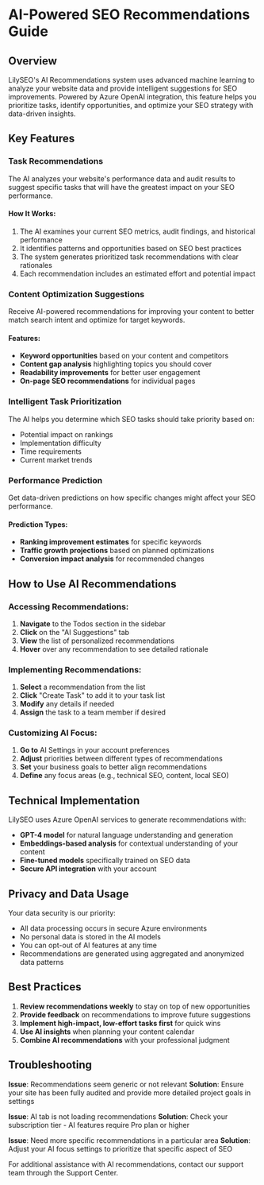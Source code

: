 # AI-Powered SEO Recommendations Guide

## Overview

LilySEO's AI Recommendations system uses advanced machine learning to analyze your website data and provide intelligent suggestions for SEO improvements. Powered by Azure OpenAI integration, this feature helps you prioritize tasks, identify opportunities, and optimize your SEO strategy with data-driven insights.

## Key Features

### Task Recommendations

The AI analyzes your website's performance data and audit results to suggest specific tasks that will have the greatest impact on your SEO performance.

#### How It Works:

1. The AI examines your current SEO metrics, audit findings, and historical performance
2. It identifies patterns and opportunities based on SEO best practices
3. The system generates prioritized task recommendations with clear rationales
4. Each recommendation includes an estimated effort and potential impact

### Content Optimization Suggestions

Receive AI-powered recommendations for improving your content to better match search intent and optimize for target keywords.

#### Features:

- **Keyword opportunities** based on your content and competitors
- **Content gap analysis** highlighting topics you should cover
- **Readability improvements** for better user engagement
- **On-page SEO recommendations** for individual pages

### Intelligent Task Prioritization

The AI helps you determine which SEO tasks should take priority based on:

- Potential impact on rankings
- Implementation difficulty
- Time requirements
- Current market trends

### Performance Prediction

Get data-driven predictions on how specific changes might affect your SEO performance.

#### Prediction Types:

- **Ranking improvement estimates** for specific keywords
- **Traffic growth projections** based on planned optimizations
- **Conversion impact analysis** for recommended changes

## How to Use AI Recommendations

### Accessing Recommendations:

1. **Navigate** to the Todos section in the sidebar
2. **Click** on the "AI Suggestions" tab
3. **View** the list of personalized recommendations
4. **Hover** over any recommendation to see detailed rationale

### Implementing Recommendations:

1. **Select** a recommendation from the list
2. **Click** "Create Task" to add it to your task list
3. **Modify** any details if needed
4. **Assign** the task to a team member if desired

### Customizing AI Focus:

1. **Go to** AI Settings in your account preferences
2. **Adjust** priorities between different types of recommendations
3. **Set** your business goals to better align recommendations
4. **Define** any focus areas (e.g., technical SEO, content, local SEO)

## Technical Implementation

LilySEO uses Azure OpenAI services to generate recommendations with:

- **GPT-4 model** for natural language understanding and generation
- **Embeddings-based analysis** for contextual understanding of your content
- **Fine-tuned models** specifically trained on SEO data
- **Secure API integration** with your account

## Privacy and Data Usage

Your data security is our priority:

- All data processing occurs in secure Azure environments
- No personal data is stored in the AI models
- You can opt-out of AI features at any time
- Recommendations are generated using aggregated and anonymized data patterns

## Best Practices

1. **Review recommendations weekly** to stay on top of new opportunities
2. **Provide feedback** on recommendations to improve future suggestions
3. **Implement high-impact, low-effort tasks first** for quick wins
4. **Use AI insights** when planning your content calendar
5. **Combine AI recommendations** with your professional judgment

## Troubleshooting

**Issue**: Recommendations seem generic or not relevant
**Solution**: Ensure your site has been fully audited and provide more detailed project goals in settings

**Issue**: AI tab is not loading recommendations
**Solution**: Check your subscription tier - AI features require Pro plan or higher

**Issue**: Need more specific recommendations in a particular area
**Solution**: Adjust your AI focus settings to prioritize that specific aspect of SEO

For additional assistance with AI recommendations, contact our support team through the Support Center. 